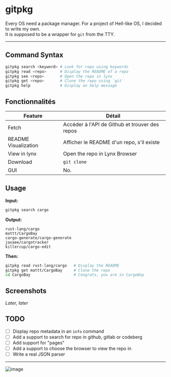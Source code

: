 # gitpkg

Every OS need a package manager. For a project of Hell-like OS, I decided to write my own. \
It is supposed to be a wrapper for `git` from the TTY.

---

## Command Syntax

```bash
gitpkg search <keyword> # Look for repo using keywords
gitpkg read <repo>      # Display the README of a repo
gitpkg see <repo>       # Open the repo in lynx
gitpkg get <repo>       # Clone the repo using `git`
gitpkg help             # Display an help message
```

## Fonctionnalités 

| Feature                  | Détail                                                     |
| ------------------------ | ---------------------------------------------------------- |
| Fetch                    | Accéder à l'API de Github et trouver des repos             |
| README Visualization     | Afficher le README d'un repo, s'il existe                  |
| View in lynx             | Open the repo in Lynx Browser                              |
| Download                 | `git clone`                                                |
| GUI                      | No.                                                        |

## Usage

**Input:**
```bash
gitpkg search cargo
```

**Output:** 

```
rust-lang/cargo
mattt/CargoBay
cargo-generate/cargo-generate
javaee/cargotracker
killercup/cargo-edit
```

**Then:**

```bash
gitpkg read rust-lang/cargo   # Display the README
gitpkg get mattt/CargoBay     # Clone the repo
cd CargoBay                   # Congrats, you are in CargoBay 
```

## Screenshots 

*Later, later*

## TODO

- [ ] Display repo metadata in an `info` command
- [ ] Add a support to search for repo in github, gitlab or codeberg
- [ ] Add support for "pages"
- [ ] Add a support to choose the browser to view the repo in 
- [ ] Write a real JSON parser

---

![image](https://brainmade.org/white-logo.png)
